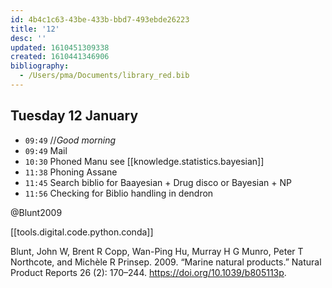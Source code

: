 ```yaml
---
id: 4b4c1c63-43be-433b-bbd7-493ebde26223
title: '12'
desc: ''
updated: 1610451309338
created: 1610441346906
bibliography:
  - /Users/pma/Documents/library_red.bib
---
```


## Tuesday 12 January

- `09:49` //_Good morning_
- `09:49` Mail
- `10:30` Phoned Manu see [[knowledge.statistics.bayesian]]
- `11:38` Phoning Assane
- `11:45` Search biblio for Baayesian + Drug disco or Bayesian + NP
- `11:56` Checking for Biblio handling in dendron


@Blunt2009


[[tools.digital.code.python.conda]]

Blunt, John W, Brent R Copp, Wan-Ping Hu, Murray H G Munro, Peter T Northcote, and Michèle R Prinsep. 2009. “Marine natural products.” Natural Product Reports 26 (2): 170–244. https://doi.org/10.1039/b805113p.
